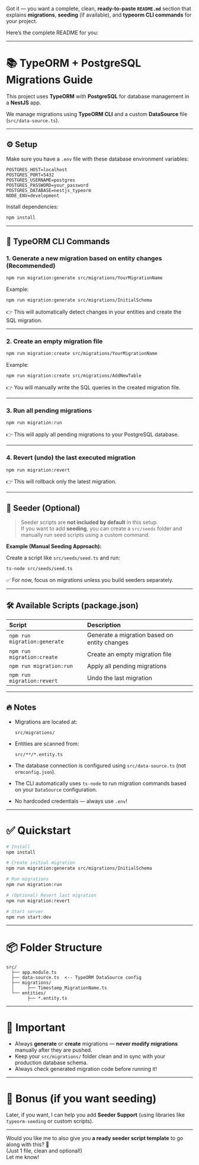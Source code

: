 Got it — you want a complete, clean, **ready-to-paste `README.md`** section that explains **migrations**, **seeding** (if available), and **typeorm CLI commands** for your project.

Here’s the complete README for you:

---

# 📚 TypeORM + PostgreSQL Migrations Guide

This project uses **TypeORM** with **PostgreSQL** for database management in a **NestJS** app.

We manage migrations using **TypeORM CLI** and a custom **DataSource** file (`src/data-source.ts`).

---

## ⚙️ Setup

Make sure you have a `.env` file with these database environment variables:

```env
POSTGRES_HOST=localhost
POSTGRES_PORT=5432
POSTGRES_USERNAME=postgres
POSTGRES_PASSWORD=your_password
POSTGRES_DATABASE=nestjs_typeorm
NODE_ENV=development
```

Install dependencies:

```bash
npm install
```

---

## 🚀 TypeORM CLI Commands

### 1. Generate a new migration based on entity changes (Recommended)

```bash
npm run migration:generate src/migrations/YourMigrationName
```

Example:
```bash
npm run migration:generate src/migrations/InitialSchema
```

👉 This will automatically detect changes in your entities and create the SQL migration.

---

### 2. Create an empty migration file

```bash
npm run migration:create src/migrations/YourMigrationName
```

Example:
```bash
npm run migration:create src/migrations/AddNewTable
```

👉 You will manually write the SQL queries in the created migration file.

---

### 3. Run all pending migrations

```bash
npm run migration:run
```

👉 This will apply all pending migrations to your PostgreSQL database.

---

### 4. Revert (undo) the last executed migration

```bash
npm run migration:revert
```

👉 This will rollback only the latest migration.

---

## 📄 Seeder (Optional)

> Seeder scripts are **not included by default** in this setup.  
> If you want to add **seeding**, you can create a `src/seeds` folder and manually run seed scripts using a custom command.

**Example (Manual Seeding Approach):**

Create a script like `src/seeds/seed.ts` and run:

```bash
ts-node src/seeds/seed.ts
```

✅ For now, focus on migrations unless you build seeders separately.

---

## 🛠 Available Scripts (package.json)

| Script | Description |
|:-------|:------------|
| `npm run migration:generate` | Generate a migration based on entity changes |
| `npm run migration:create` | Create an empty migration file |
| `npm run migration:run` | Apply all pending migrations |
| `npm run migration:revert` | Undo the last migration |

---

## 🔥 Notes

- Migrations are located at:  
  ```
  src/migrations/
  ```

- Entities are scanned from:  
  ```
  src/**/*.entity.ts
  ```

- The database connection is configured using `src/data-source.ts` (not `ormconfig.json`).

- The CLI automatically uses `ts-node` to run migration commands based on your `DataSource` configuration.

- No hardcoded credentials — always use `.env`!

---

# ✅ Quickstart

```bash
# Install
npm install

# Create initial migration
npm run migration:generate src/migrations/InitialSchema

# Run migrations
npm run migration:run

# (Optional) Revert last migration
npm run migration:revert

# Start server
npm run start:dev
```

---

# 📦 Folder Structure

```
src/
  ├── app.module.ts
  ├── data-source.ts  <-- TypeORM DataSource config
  ├── migrations/
  │     ├── Timestamp_MigrationName.ts
  └── entities/
        ├── *.entity.ts
```

---

# 📢 Important

- Always **generate** or **create** migrations — **never modify migrations** manually after they are pushed.
- Keep your `src/migrations/` folder clean and in sync with your production database schema.
- Always check generated migration code before running it!

---

# 🎯 Bonus (if you want seeding)

Later, if you want, I can help you add **Seeder Support** (using libraries like `typeorm-seeding` or custom scripts).

---

Would you like me to also give you **a ready seeder script template** to go along with this? 🚀  
(Just 1 file, clean and optional!)  
Let me know!
